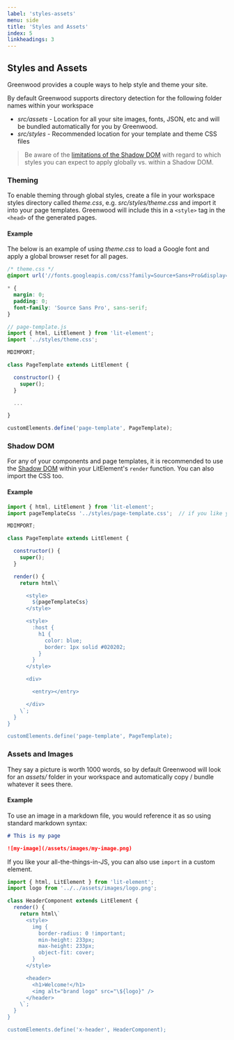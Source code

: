 ```yaml
---
label: 'styles-assets'
menu: side
title: 'Styles and Assets'
index: 5
linkheadings: 3
---
```


## Styles and Assets
Greenwood provides a couple ways to help style and theme your site.

By default Greenwood supports directory detection for the following folder names within your workspace
- _src/assets_ - Location for all your site images, fonts, JSON, etc and will be bundled automatically for you by Greenwood.
- _src/styles_ - Recommended location for your template and theme CSS files

> Be aware of the [limitations of the Shadow DOM](https://css-tricks.com/web-standards-meet-user-land-using-css-in-js-to-style-custom-elements/) with regard to which styles you can expect to apply globally vs. within a Shadow DOM.


### Theming
To enable theming through global styles, create a file in your workspace styles directory called _theme.css_,  e.g. _src/styles/theme.css_ and import it into your page templates.  Greenwood will include this in a `<style>` tag in the `<head>` of the generated pages.


#### Example
The below is an example of using _theme.css_ to load a Google font and apply a global browser reset for all pages.
```css
/* theme.css */
@import url('//fonts.googleapis.com/css?family=Source+Sans+Pro&display=swap');

* {
  margin: 0;
  padding: 0;
  font-family: 'Source Sans Pro', sans-serif;
}
```

```javascript
// page-template.js
import { html, LitElement } from 'lit-element';
import '../styles/theme.css';

MDIMPORT;

class PageTemplate extends LitElement {

  constructor() {
    super();
  }

  ...

}

customElements.define('page-template', PageTemplate);
```

### Shadow DOM
For any of your components and page templates, it is recommended to use the [Shadow DOM](https://developer.mozilla.org/en-US/docs/Web/Web_Components/Using_shadow_DOM) within your LitElement's `render` function.  You can also import the CSS too.

#### Example

```javascript
import { html, LitElement } from 'lit-element';
import pageTemplateCss '../styles/page-template.css';  // if you like your CSS-in-JS

MDIMPORT;

class PageTemplate extends LitElement {

  constructor() {
    super();
  }

  render() {
    return html\`

      <style>
        ${pageTemplateCss}
      </style>

      <style>
        :host {
          h1 {
            color: blue;
            border: 1px solid #020202;
          }
        }
      </style>

      <div>

        <entry></entry>

      </div>
    \`;
  }
}

customElements.define('page-template', PageTemplate);
```

### Assets and Images
They say a picture is worth 1000 words, so by default Greenwood will look for an _assets/_ folder in your workspace and automatically copy / bundle whatever it sees there.

#### Example
To use an image in a markdown file, you would reference it as so using standard markdown syntax:

```md
# This is my page

![my-image](/assets/images/my-image.png)
```

If you like your all-the-things-in-JS, you can also use `import` in a custom element.

```javascript
import { html, LitElement } from 'lit-element';
import logo from '../../assets/images/logo.png';

class HeaderComponent extends LitElement {
  render() {
    return html\`
      <style>
        img {
          border-radius: 0 !important;
          min-height: 233px;
          max-height: 233px;
          object-fit: cover;
        }
      </style>

      <header>
        <h1>Welcome!</h1>
        <img alt="brand logo" src="\${logo}" />
      </header>
    \`;
  }
}

customElements.define('x-header', HeaderComponent);
```